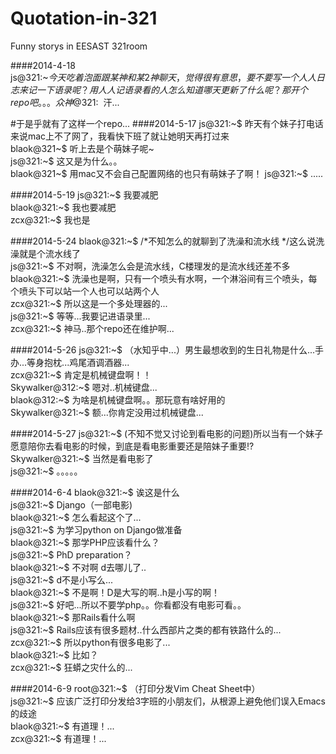 Quotation-in-321
================

Funny storys in EESAST 321room

####2014-4-18  
js@321:~$今天吃着泡面跟某神和某2神聊天，觉得很有意思，要不要写一个人人日志来记一下语录呢？用人人记语录看的人怎么知道哪天更新了什么呢？那开个repo吧。。。  
众神@321:~$ 汗...

\#于是乎就有了这样一个repo...
####2014-5-17
js@321:~$ 昨天有个妹子打电话来说mac上不了网了，我看快下班了就让她明天再打过来  
blaok@321~$ 听上去是个萌妹子呢~  
js@321:~$ 这又是为什么。。  
blaok@321~$ 用mac又不会自己配置网络的也只有萌妹子了啊！
js@321:~$ .....  

####2014-5-19
js@321:~$ 我要减肥  
blaok@321:~$ 我也要减肥  
zcx@321:~$ 我也是  

####2014-5-24
blaok@321:~$ /\*不知怎么的就聊到了洗澡和流水线 \*/这么说洗澡就是个流水线了  
js@321:~$ 不对啊，洗澡怎么会是流水线，C楼理发的是流水线还差不多  
blaok@321:~$ 洗澡也是啊，只有一个喷头有水啊，一个淋浴间有三个喷头，每个喷头下可以站一个人也可以站两个人  
zcx@321:~$  所以这是一个多处理器的...  
js@321:~$ 等等...我要记进语录里...  
zcx@321:~$ 神马..那个repo还在维护啊...  

####2014-5-26
js@321:~$ （水知乎中...）男生最想收到的生日礼物是什么...手办...等身抱枕...鸡尾酒调酒器...  
zcx@321:~$ 肯定是机械键盘啊！！  
Skywalker@312:~$ 嗯对..机械键盘...  
blaok@312:~$ 为啥是机械键盘啊。。那玩意有啥好用的  
Skywalker@321:~$ 额...你肯定没用过机械键盘...

####2014-5-27
js@321:~$ (不知不觉又讨论到看电影的问题)所以当有一个妹子愿意陪你去看电影的时候，到底是看电影重要还是陪妹子重要!?  
Skywalker@321:~$ 当然是看电影了   
js@321:~$ 。。。。。  

####2014-6-4
blaok@321:~$ 诶这是什么  
js@321:~$ Django（一部电影)  
blaok@321:~$ 怎么看起这个了...  
js@321:~$ 为学习python on Django做准备  
blaok@321:~$ 那学PHP应该看什么？  
js@321:~$ PhD preparation？  
blaok@321:~$ 不对啊 d去哪儿了..  
js@321:~$ d不是小写么...  
blaok@321:~$ 不是啊！D是大写的啊..h是小写的啊！  
js@321:~$ 好吧...所以不要学php。。你看都没有电影可看。。  
blaok@321:~$ 那Rails看什么啊  
js@321:~$ Rails应该有很多题材..什么西部片之类的都有铁路什么的...  
zcx@321:~$ 所以python有很多电影了...  
blaok@321:~$ 比如？  
zcx@321:~$ 狂蟒之灾什么的...  

####2014-6-9
root@321:~$ （打印分发Vim Cheat Sheet中）  
js@321:~$ 应该广泛打印分发给3字班的小朋友们，从根源上避免他们误入Emacs的歧途  
blaok@321:~$ 有道理！...  
zcx@321:~$ 有道理！...  

